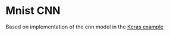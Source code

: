 # Mnist CNN

Based on implementation of the cnn model in the [Keras example](https://keras.io/examples/mnist_cnn/)

